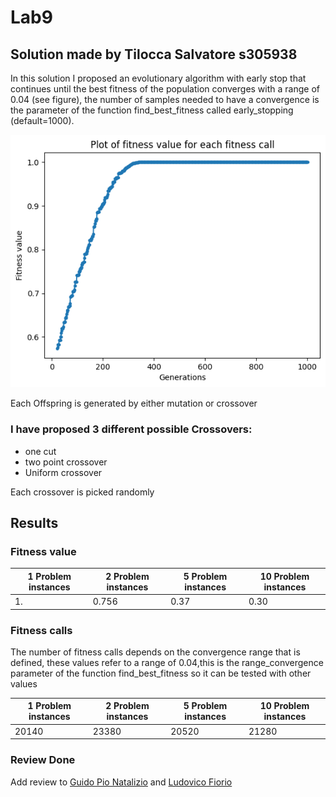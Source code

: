 # Lab9
## Solution made by Tilocca Salvatore s305938 
In this solution I proposed an evolutionary algorithm with early stop that continues until the best fitness of the population converges with a range of 0.04 (see figure), the number of samples needed to have a convergence is the parameter of the function find_best_fitness called early_stopping (default=1000). 

![Test Image](https://github.com/TiloccaS/computational-intelligence-2023-24/blob/main/lab9/output.png)

Each Offspring is generated by either mutation or crossover
### I have proposed 3 different possible Crossovers:
- one cut
- two point crossover
- Uniform crossover



Each crossover is picked randomly

## Results
### Fitness value

| 1 Problem instances | 2 Problem instances |  5 Problem instances | 10 Problem instances |
|-----|-----|---------------|--------------|
| 1.  | 0.756  |       0.37      | 0.30|

### Fitness calls
The number of fitness calls depends on the convergence range that is defined, these values refer to a range of 0.04,this is the range_convergence parameter of the function  find_best_fitness  so it can be tested with other values

| 1 Problem instances | 2 Problem instances |  5 Problem instances | 10 Problem instances |
|-----|-----|---------------|--------------|
| 20140   | 23380   |       20520      | 21280|


### Review Done
Add review to [Guido Pio Natalizio](https://github.com/Guido-Pio-Natalizio/computational-intelligence/issues/2) and [Ludovico Fiorio](https://github.com/ludofiorio/labs_comp_inte/issues/6)
